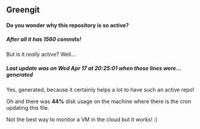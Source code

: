 ## Greengit

#### Do you wonder why this repository is so active?

##### After all it has 1560 commits!

But is it *really* active? Well...

##### Last update was on Wed Apr 17 at 20:25:01 when those lines were... generated

Yes, generated, because it certainly helps a lot to have such an active repo!

Oh and there was **44%** disk usage on the machine
where there is the cron updating this file.

Not the best way to monitor a VM in the cloud but it works! :)
